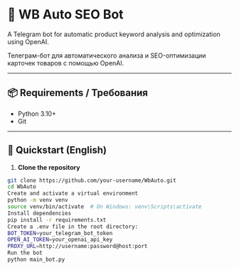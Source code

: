 # 🤖 WB Auto SEO Bot

A Telegram bot for automatic product keyword analysis and optimization using OpenAI.

Телеграм-бот для автоматического анализа и SEO-оптимизации карточек товаров с помощью OpenAI.

---

## 📦 Requirements / Требования

- Python 3.10+
- Git

---

## 🚀 Quickstart (English)

1. **Clone the repository**

```bash
git clone https://github.com/your-username/WbAuto.git
cd WbAuto
Create and activate a virtual environment
python -m venv venv
source venv/bin/activate  # On Windows: venv\Scripts\activate
Install dependencies
pip install -r requirements.txt
Create a .env file in the root directory:
BOT_TOKEN=your_telegram_bot_token
OPEN_AI_TOKEN=your_openai_api_key
PROXY_URL=http://username:password@host:port
Run the bot
python main_bot.py
